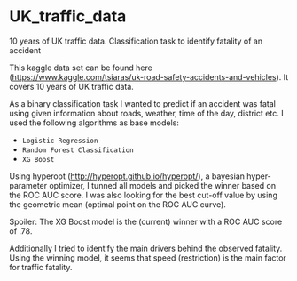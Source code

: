 # UK_traffic_data
10 years of UK traffic data. Classification task to identify fatality of an accident

This kaggle data set can be found here (https://www.kaggle.com/tsiaras/uk-road-safety-accidents-and-vehicles). 
It covers 10 years of UK traffic data. 

As a binary classification task I wanted to predict if an accident was fatal using given information about roads, weather, time of the day,
district etc. I used the following algorithms as base models:
- `Logistic Regression`
- `Random Forest Classification`
- `XG Boost`

Using hyperopt (http://hyperopt.github.io/hyperopt/), a bayesian hyper-parameter optimizer, I tunned all models and picked the winner
based on the ROC AUC score. I was also looking for the best cut-off value by using the geometric mean (optimal point on the ROC AUC curve). 

Spoiler: The XG Boost model is the (current) winner with a ROC AUC score of .78.

Additionally I tried to identify the main drivers behind the observed fatality. Using the winning model, it seems that speed (restriction) 
is the main factor for traffic fatality. 

